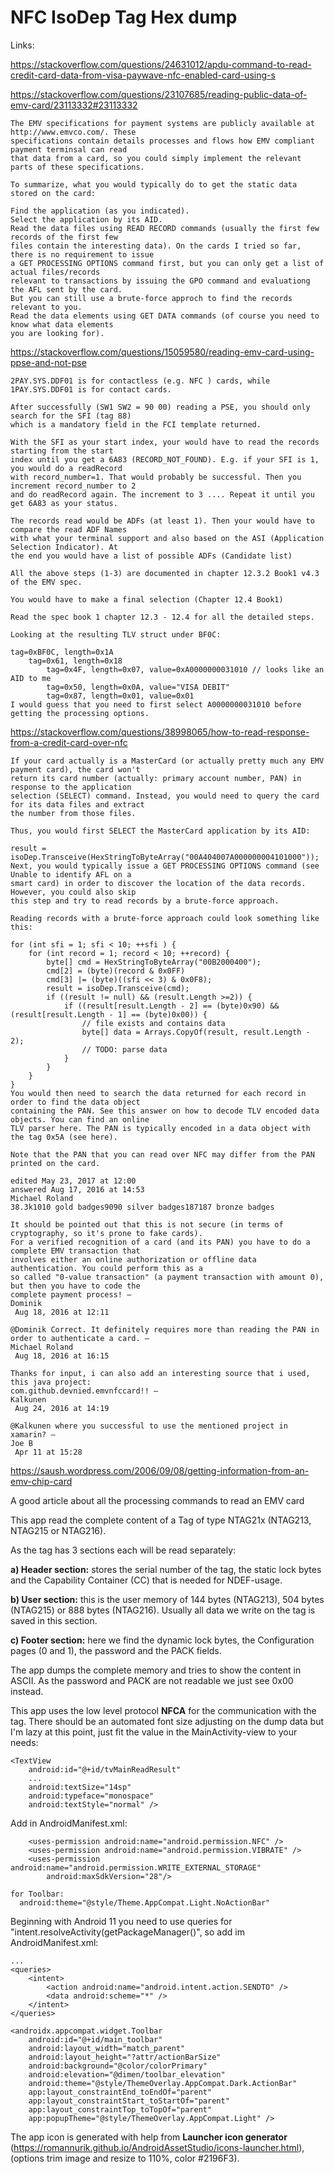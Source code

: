 # NFC IsoDep Tag Hex dump




Links:

https://stackoverflow.com/questions/24631012/apdu-command-to-read-credit-card-data-from-visa-paywave-nfc-enabled-card-using-s

https://stackoverflow.com/questions/23107685/reading-public-data-of-emv-card/23113332#23113332

```plaintext
The EMV specifications for payment systems are publicly available at http://www.emvco.com/. These 
specifications contain details processes and flows how EMV compliant payment terminsal can read 
that data from a card, so you could simply implement the relevant parts of these specifications.

To summarize, what you would typically do to get the static data stored on the card:

Find the application (as you indicated).
Select the application by its AID.
Read the data files using READ RECORD commands (usually the first few records of the first few 
files contain the interesting data). On the cards I tried so far, there is no requirement to issue 
a GET PROCESSING OPTIONS command first, but you can only get a list of actual files/records 
relevant to transactions by issuing the GPO command and evaluationg the AFL sent by the card. 
But you can still use a brute-force approch to find the records relevant to you.
Read the data elements using GET DATA commands (of course you need to know what data elements 
you are looking for).
```

https://stackoverflow.com/questions/15059580/reading-emv-card-using-ppse-and-not-pse

```plaintext
2PAY.SYS.DDF01 is for contactless (e.g. NFC ) cards, while 1PAY.SYS.DDF01 is for contact cards.

After successfully (SW1 SW2 = 90 00) reading a PSE, you should only search for the SFI (tag 88) 
which is a mandatory field in the FCI template returned.

With the SFI as your start index, your would have to read the records starting from the start 
index until you get a 6A83 (RECORD_NOT_FOUND). E.g. if your SFI is 1, you would do a readRecord 
with record_number=1. That would probably be successful. Then you increment record_number to 2 
and do readRecord again. The increment to 3 .... Repeat it until you get 6A83 as your status.

The records read would be ADFs (at least 1). Then your would have to compare the read ADF Names 
with what your terminal support and also based on the ASI (Application Selection Indicator). At 
the end you would have a list of possible ADFs (Candidate list)

All the above steps (1-3) are documented in chapter 12.3.2 Book1 v4.3 of the EMV spec.

You would have to make a final selection (Chapter 12.4 Book1)

Read the spec book 1 chapter 12.3 - 12.4 for all the detailed steps.

Looking at the resulting TLV struct under BF0C:

tag=0xBF0C, length=0x1A
    tag=0x61, length=0x18
        tag=0x4F, length=0x07, value=0xA0000000031010 // looks like an AID to me
        tag=0x50, length=0x0A, value="VISA DEBIT"
        tag=0x87, length=0x01, value=0x01
I would guess that you need to first select A0000000031010 before getting the processing options.

```

https://stackoverflow.com/questions/38998065/how-to-read-response-from-a-credit-card-over-nfc
```plaintext
If your card actually is a MasterCard (or actually pretty much any EMV payment card), the card won't 
return its card number (actually: primary account number, PAN) in response to the application 
selection (SELECT) command. Instead, you would need to query the card for its data files and extract 
the number from those files.

Thus, you would first SELECT the MasterCard application by its AID:

result = isoDep.Transceive(HexStringToByteArray("00A404007A000000004101000"));
Next, you would typically issue a GET PROCESSING OPTIONS command (see Unable to identify AFL on a 
smart card) in order to discover the location of the data records. However, you could also skip 
this step and try to read records by a brute-force approach.

Reading records with a brute-force approach could look something like this:

for (int sfi = 1; sfi < 10; ++sfi ) {
    for (int record = 1; record < 10; ++record) {
        byte[] cmd = HexStringToByteArray("00B2000400");
        cmd[2] = (byte)(record & 0x0FF)
        cmd[3] |= (byte)((sfi << 3) & 0x0F8);
        result = isoDep.Transceive(cmd);
        if ((result != null) && (result.Length >=2)) {
            if ((result[result.Length - 2] == (byte)0x90) && (result[result.Length - 1] == (byte)0x00)) {
                // file exists and contains data
                byte[] data = Arrays.CopyOf(result, result.Length - 2);
                // TODO: parse data
            }
        }
    }
}
You would then need to search the data returned for each record in order to find the data object 
containing the PAN. See this answer on how to decode TLV encoded data objects. You can find an online 
TLV parser here. The PAN is typically encoded in a data object with the tag 0x5A (see here).

Note that the PAN that you can read over NFC may differ from the PAN printed on the card.

edited May 23, 2017 at 12:00
answered Aug 17, 2016 at 14:53
Michael Roland
38.3k1010 gold badges9090 silver badges187187 bronze badges
 
It should be pointed out that this is not secure (in terms of cryptography, so it's prone to fake cards). 
For a verified recognition of a card (and its PAN) you have to do a complete EMV transaction that 
involves either an online authorization or offline data authentication. You could perform this as a 
so called "0-value transaction" (a payment transaction with amount 0), but then you have to code the 
complete payment process! – 
Dominik
 Aug 18, 2016 at 12:11
 
@Dominik Correct. It definitely requires more than reading the PAN in order to authenticate a card. – 
Michael Roland
 Aug 18, 2016 at 16:15
 
Thanks for input, i can also add an interesting source that i used, this java project: 
com.github.devnied.emvnfccard!! – 
Kalkunen
 Aug 24, 2016 at 14:19 
 
@Kalkunen where you successful to use the mentioned project in xamarin? – 
Joe B
 Apr 11 at 15:28
```

https://saush.wordpress.com/2006/09/08/getting-information-from-an-emv-chip-card

A good article about all the processing commands to read an EMV card






This app read the complete content of a Tag of type NTAG21x (NTAG213, NTAG215 or NTAG216).

As the tag has 3 sections each will be read separately:

**a) Header section:**  stores the serial number of the tag, the static lock bytes and the 
Capability Container (CC) that is needed for NDEF-usage.

**b) User section:** this is the user memory of 144 bytes (NTAG213), 504 bytes (NTAG215) or 
888 bytes (NTAG216). Usually all data we write on the tag is saved in this section.

**c) Footer section:** here we find the dynamic lock bytes, the Configuration pages (0 and 1), 
the password and the PACK fields.

The app dumps the complete memory and tries to show the content in ASCII. As the password and 
PACK are not readable we just see 0x00 instead.

This app uses the low level protocol **NFCA** for the communication with the tag. There should be an 
automated font size adjusting on the dump data but I'm lazy at this point, just fit the value in the 
MainActivity-view to your needs:

```plaintext
<TextView
    android:id="@+id/tvMainReadResult"
    ...
    android:textSize="14sp"
    android:typeface="monospace"
    android:textStyle="normal" />
```

Add in AndroidManifest.xml:
```plaintext
    <uses-permission android:name="android.permission.NFC" />
    <uses-permission android:name="android.permission.VIBRATE" />
    <uses-permission android:name="android.permission.WRITE_EXTERNAL_STORAGE"
        android:maxSdkVersion="28"/>
        
for Toolbar:
  android:theme="@style/Theme.AppCompat.Light.NoActionBar"        
```

Beginning with Android 11 you need to use queries for "intent.resolveActivity(getPackageManager()", 
so add im AndroidManifest.xml:
```plaintext
...
<queries>
    <intent>
        <action android:name="android.intent.action.SENDTO" />
        <data android:scheme="*" />
    </intent>
</queries>
```



    <androidx.appcompat.widget.Toolbar
        android:id="@+id/main_toolbar"
        android:layout_width="match_parent"
        android:layout_height="?attr/actionBarSize"
        android:background="@color/colorPrimary"
        android:elevation="@dimen/toolbar_elevation"
        android:theme="@style/ThemeOverlay.AppCompat.Dark.ActionBar"
        app:layout_constraintEnd_toEndOf="parent"
        app:layout_constraintStart_toStartOf="parent"
        app:layout_constraintTop_toTopOf="parent"
        app:popupTheme="@style/ThemeOverlay.AppCompat.Light" />

The app icon is generated with help from **Launcher icon generator**  
(https://romannurik.github.io/AndroidAssetStudio/icons-launcher.html),  
(options trim image and resize to 110%, color #2196F3).
